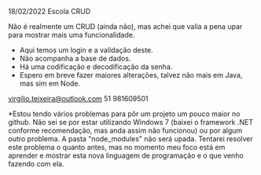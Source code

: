 18/02/2022
Escola CRUD

Não é realmente um CRUD (ainda não), mas achei que valia a pena upar para mostrar mais uma funcionalidade.
- Aqui temos um login e a validação deste.
- Não acompanha a base de dados.
- Há uma codificação e decodificação da senha.
- Espero em breve fazer maiores alterações, talvez não mais em Java, mas sim em Node.

virgilio.teixeira@outlook.com
51 981609501


*Estou tendo vários problemas para pôr um projeto um pouco maior no github.
Não sei se por estar utilizando Windows 7 (baixei o framework .NET conforme recomendação, mas anda assim não funcionou) ou por algum outro problema.
A pasta "node_modules" não será upada.
Tentarei resolver este problema o quanto antes, mas no momento meu foco está em aprender e mostrar esta nova linguagem de programação e o que venho fazendo com ela.
